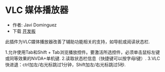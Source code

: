 # VLC 媒体播放器 #

* 作者: Javi Dominguez
* 下载 [开发板][2]

此插件为VLC媒体播放器改善了辅助功能相关的支持，如导航或阅读状态栏.

1.允许使用Tab和Shift + Tab浏览播放控件。要激活所选控件，必须单击鼠标左键或同等效果的NVDA+单机键.
2.读取状态栏信息（快捷键可以按字母I键）.
3.VLC快进退：ctrl加左/右光标跳过1分钟，Shift加左/右光标跳过5秒.

[2]: https://addons.nvda-project.org/files/get.php?file=vlc

